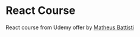 # React Course

React course from Udemy offer by [Matheus Battisti](https://github.com/matheusbattisti)